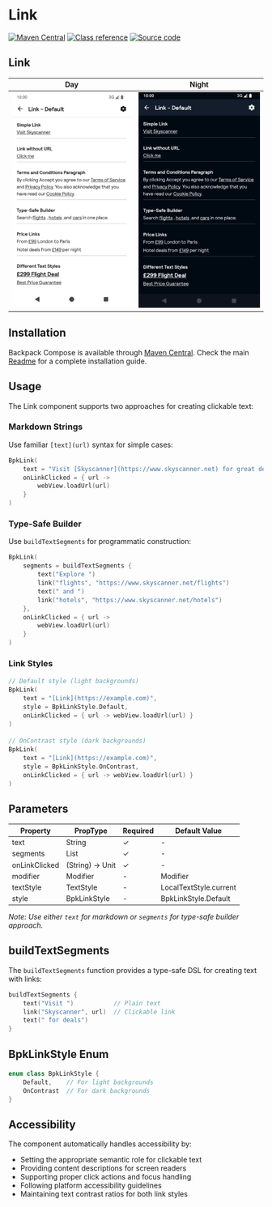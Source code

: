 # Link

[![Maven Central](https://img.shields.io/maven-central/v/net.skyscanner.backpack/backpack-compose)](https://search.maven.org/artifact/net.skyscanner.backpack/backpack-compose)
[![Class reference](https://img.shields.io/badge/Class%20reference-Android-blue)](https://backpack.github.io/android/backpack-compose/net.skyscanner.backpack.compose.link)
[![Source code](https://img.shields.io/badge/Source%20code-GitHub-lightgrey)](https://github.com/Skyscanner/backpack-android/tree/main/backpack-compose/src/main/kotlin/net/skyscanner/backpack/compose/link)

## Link

| Day | Night |
| --- | --- |
| <img src="https://raw.githubusercontent.com/Skyscanner/backpack-android/main/docs/compose/Link/screenshots/default.png" alt="Link component" width="375" /> | <img src="https://raw.githubusercontent.com/Skyscanner/backpack-android/main/docs/compose/Link/screenshots/default_dm.png" alt="Link component - dark mode" width="375" /> |

## Installation

Backpack Compose is available through [Maven Central](https://search.maven.org/artifact/net.skyscanner.backpack/backpack-compose). Check the main [Readme](https://github.com/skyscanner/backpack-android#installation) for a complete installation guide.

## Usage

The Link component supports two approaches for creating clickable text:

### Markdown Strings

Use familiar `[text](url)` syntax for simple cases:

```Kotlin
BpkLink(
    text = "Visit [Skyscanner](https://www.skyscanner.net) for great deals",
    onLinkClicked = { url ->
        webView.loadUrl(url)
    }
)
```

### Type-Safe Builder

Use `buildTextSegments` for programmatic construction:

```Kotlin
BpkLink(
    segments = buildTextSegments {
        text("Explore ")
        link("flights", "https://www.skyscanner.net/flights")
        text(" and ")
        link("hotels", "https://www.skyscanner.net/hotels")
    },
    onLinkClicked = { url ->
        webView.loadUrl(url)
    }
)
```


### Link Styles

```Kotlin
// Default style (light backgrounds)
BpkLink(
    text = "[Link](https://example.com)",
    style = BpkLinkStyle.Default,
    onLinkClicked = { url -> webView.loadUrl(url) }
)

// OnContrast style (dark backgrounds)
BpkLink(
    text = "[Link](https://example.com)",
    style = BpkLinkStyle.OnContrast,
    onLinkClicked = { url -> webView.loadUrl(url) }
)
```

## Parameters

| Property | PropType | Required | Default Value |
| -------- | -------- | -------- | ------------- |
| text | String | ✓ | - |
| segments | List<TextSegment> | ✓ | - |
| onLinkClicked | (String) -> Unit | ✓ | - |
| modifier | Modifier | - | Modifier |
| textStyle | TextStyle | - | LocalTextStyle.current |
| style | BpkLinkStyle | - | BpkLinkStyle.Default |

*Note: Use either `text` for markdown or `segments` for type-safe builder approach.*

## buildTextSegments

The `buildTextSegments` function provides a type-safe DSL for creating text with links:

```Kotlin
buildTextSegments {
    text("Visit ")           // Plain text
    link("Skyscanner", url)  // Clickable link  
    text(" for deals")
}
```

## BpkLinkStyle Enum

```Kotlin
enum class BpkLinkStyle {
    Default,    // For light backgrounds
    OnContrast  // For dark backgrounds
}
```

## Accessibility

The component automatically handles accessibility by:

- Setting the appropriate semantic role for clickable text
- Providing content descriptions for screen readers
- Supporting proper click actions and focus handling
- Following platform accessibility guidelines
- Maintaining text contrast ratios for both link styles